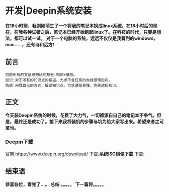 # 开发|Deepin系统安装
**在18小时前，我刚刚萌生了一个将我的笔记本换成linux系统。在18小时后的现在，在我各种试错之后，笔记本已经开始跑起linux了。在科技的时代，只要是想法，都可以试一试。**
**对于一个电脑的系统，远远不仅仅是我看到的windows，mac.....，还有诗和远方!**

## 前言
    目前所有的文章思想格式都是:知识+情感。
    知识:对于所有的知识点的描述。力求不含任何的自我感情色彩。
    情感:用我自己的方式，解读知识点。力求通俗易懂，完美透析知识。

## 正文
**今天装Deepin系统的时候，花费了大力气，一切都源自自己的笔记本不争气。但是，最终还是成功了。接下来我将装机的步骤与坑为给大家写出来。希望来者之可鉴也。**

### Deepin下载
官网:https://www.deepin.org/download/
下载:**系统ISO镜像下载**
下载:






## 结束语
 **恭喜各位，看完了...。**
**总结:。。。。。**
**下一篇将。。。。。**








